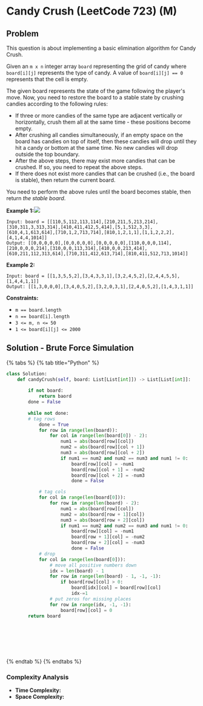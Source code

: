 # Candy Crush \(LeetCode 723\) \(M\)

## Problem

This question is about implementing a basic elimination algorithm for Candy Crush.

Given an `m x n` integer array `board` representing the grid of candy where `board[i][j]` represents the type of candy. A value of `board[i][j] == 0` represents that the cell is empty.

The given board represents the state of the game following the player's move. Now, you need to restore the board to a stable state by crushing candies according to the following rules:

* If three or more candies of the same type are adjacent vertically or horizontally, crush them all at the same time - these positions become empty.
* After crushing all candies simultaneously, if an empty space on the board has candies on top of itself, then these candies will drop until they hit a candy or bottom at the same time. No new candies will drop outside the top boundary.
* After the above steps, there may exist more candies that can be crushed. If so, you need to repeat the above steps.
* If there does not exist more candies that can be crushed \(i.e., the board is stable\), then return the current board.

You need to perform the above rules until the board becomes stable, then return _the stable board_.

**Example 1:**![](https://assets.leetcode.com/uploads/2018/10/12/candy_crush_example_2.png)

```text
Input: board = [[110,5,112,113,114],[210,211,5,213,214],[310,311,3,313,314],[410,411,412,5,414],[5,1,512,3,3],[610,4,1,613,614],[710,1,2,713,714],[810,1,2,1,1],[1,1,2,2,2],[4,1,4,4,1014]]
Output: [[0,0,0,0,0],[0,0,0,0,0],[0,0,0,0,0],[110,0,0,0,114],[210,0,0,0,214],[310,0,0,113,314],[410,0,0,213,414],[610,211,112,313,614],[710,311,412,613,714],[810,411,512,713,1014]]
```

**Example 2:**

```text
Input: board = [[1,3,5,5,2],[3,4,3,3,1],[3,2,4,5,2],[2,4,4,5,5],[1,4,4,1,1]]
Output: [[1,3,0,0,0],[3,4,0,5,2],[3,2,0,3,1],[2,4,0,5,2],[1,4,3,1,1]]
```

**Constraints:**

* `m == board.length`
* `n == board[i].length`
* `3 <= m, n <= 50`
* `1 <= board[i][j] <= 2000`

## Solution - Brute Force Simulation

{% tabs %}
{% tab title="Python" %}
```python
class Solution:
    def candyCrush(self, board: List[List[int]]) -> List[List[int]]:
        
        if not board:
            return baord
        done = False
        
        while not done:
        # tag rows
            done = True
            for row in range(len(board)):
                for col in range(len(board[0]) - 2):
                    num1 = abs(board[row][col])
                    num2 = abs(board[row][col + 1])
                    num3 = abs(board[row][col + 2])
                    if num1 == num2 and num2 == num3 and num1 != 0:
                        board[row][col] = -num1
                        board[row][col + 1] = -num2
                        board[row][col + 2] = -num3
                        done = False

            # tag cols
            for col in range(len(board[0])):
                for row in range(len(board) - 2):
                    num1 = abs(board[row][col])
                    num2 = abs(board[row + 1][col])
                    num3 = abs(board[row + 2][col])
                    if num1 == num2 and num2 == num3 and num1 != 0:
                        board[row][col] = -num1
                        board[row + 1][col] = -num2
                        board[row + 2][col] = -num3
                        done = False
            # drop
            for col in range(len(board[0])):
                # move all positive numbers down
                idx = len(board) - 1
                for row in range(len(board) - 1, -1, -1):
                    if board[row][col] > 0:
                        board[idx][col] = board[row][col]
                        idx-=1
                # put zeros for missing places
                for row in range(idx, -1, -1):
                    board[row][col] = 0
        return board
                
            
        
        
                
                
```
{% endtab %}
{% endtabs %}

### Complexity Analysis

* **Time Complexity:** 
* **Space Complexity:** 

